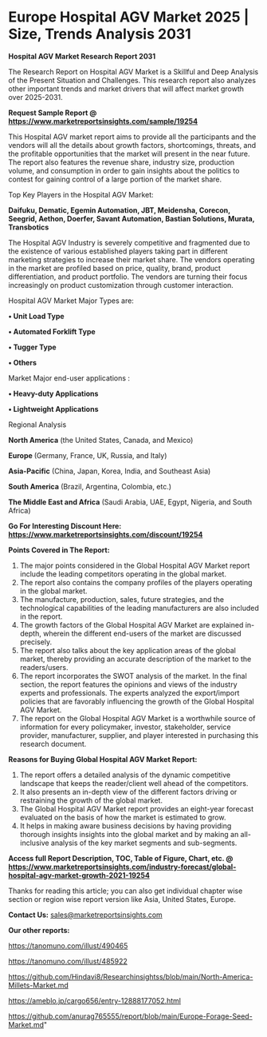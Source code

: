 # Europe Hospital AGV Market 2025 | Size, Trends Analysis 2031

<strong>Hospital AGV Market Research Report 2031</strong>

The Research Report on Hospital AGV Market is a Skillful and Deep Analysis of the Present Situation and Challenges. This research report also analyzes other important trends and market drivers that will affect market growth over 2025-2031.

<strong>Request Sample Report @ <a href=https://www.marketreportsinsights.com/sample/19254>https://www.marketreportsinsights.com/sample/19254</a></strong>

This Hospital AGV market report aims to provide all the participants and the vendors will all the details about growth factors, shortcomings, threats, and the profitable opportunities that the market will present in the near future. The report also features the revenue share, industry size, production volume, and consumption in order to gain insights about the politics to contest for gaining control of a large portion of the market share.

Top Key Players in the Hospital AGV Market:

<strong>Daifuku, Dematic, Egemin Automation, JBT, Meidensha, Corecon, Seegrid, Aethon, Doerfer, Savant Automation, Bastian Solutions, Murata, Transbotics</strong>

The Hospital AGV Industry is severely competitive and fragmented due to the existence of various established players taking part in different marketing strategies to increase their market share. The vendors operating in the market are profiled based on price, quality, brand, product differentiation, and product portfolio. The vendors are turning their focus increasingly on product customization through customer interaction.

Hospital AGV Market Major Types are:

<strong>• Unit Load Type

• Automated Forklift Type

• Tugger Type

• Others</strong>

Market Major end-user applications :

<strong>• Heavy-duty Applications

• Lightweight Applications</strong>

Regional Analysis

</u><strong><b>North America</b></strong> (the United States, Canada, and Mexico)

<strong><b>Europe </b></strong>(Germany, France, UK, Russia, and Italy)

<strong><b>Asia-Pacific</b></strong> (China, Japan, Korea, India, and Southeast Asia)

<strong><b>South America</b></strong> (Brazil, Argentina, Colombia, etc.)

<strong><b>The Middle East and Africa</b></strong> (Saudi Arabia, UAE, Egypt, Nigeria, and South Africa)

<strong>Go For Interesting Discount Here: <a href=https://www.marketreportsinsights.com/discount/19254>https://www.marketreportsinsights.com/discount/19254</a></strong>

<strong>Points Covered in The Report:</strong>
<ol>
  <li>The major points considered in the Global Hospital AGV Market report include the leading competitors operating in the global market.</li>
  <li>The report also contains the company profiles of the players operating in the global market.</li>
  <li>The manufacture, production, sales, future strategies, and the technological capabilities of the leading manufacturers are also included in the report.</li>
  <li>The growth factors of the Global Hospital AGV Market are explained in-depth, wherein the different end-users of the market are discussed precisely.</li>
  <li>The report also talks about the key application areas of the global market, thereby providing an accurate description of the market to the readers/users.</li>
  <li>The report incorporates the SWOT analysis of the market. In the final section, the report features the opinions and views of the industry experts and professionals. The experts analyzed the export/import policies that are favorably influencing the growth of the Global Hospital AGV Market.</li>
  <li>The report on the Global Hospital AGV Market is a worthwhile source of information for every policymaker, investor, stakeholder, service provider, manufacturer, supplier, and player interested in purchasing this research document.</li>
</ol>
<strong>Reasons for Buying Global Hospital AGV Market Report:</strong>

<ol>
  <li>The report offers a detailed analysis of the dynamic competitive landscape that keeps the reader/client well ahead of the competitors.</li>
  <li>It also presents an in-depth view of the different factors driving or restraining the growth of the global market.</li>
  <li>The Global Hospital AGV Market report provides an eight-year forecast evaluated on the basis of how the market is estimated to grow.</li>
  <li>It helps in making aware business decisions by having providing thorough insights insights into the global market and by making an all-inclusive analysis of the key market segments and sub-segments.</li>
</ol>
<strong>Access full Report Description, TOC, Table of Figure, Chart, etc. @ <a href=https://www.marketreportsinsights.com/industry-forecast/global-hospital-agv-market-growth-2021-19254>https://www.marketreportsinsights.com/industry-forecast/global-hospital-agv-market-growth-2021-19254</a></strong>


Thanks for reading this article; you can also get individual chapter wise section or region wise report version like Asia, United States, Europe.

<strong>Contact Us:</strong>
sales@marketreportsinsights.com

<strong>Our other reports:</strong>

<a href=https://tanomuno.com/illust/490465>https://tanomuno.com/illust/490465</a>

<a href=https://tanomuno.com/illust/485922>https://tanomuno.com/illust/485922</a>

<a href=https://github.com/Hindavi8/Researchinsightss/blob/main/North-America-Millets-Market.md>https://github.com/Hindavi8/Researchinsightss/blob/main/North-America-Millets-Market.md</a>

<a href=https://ameblo.jp/cargo656/entry-12888177052.html>https://ameblo.jp/cargo656/entry-12888177052.html</a>

<a href=https://github.com/anurag765555/report/blob/main/Europe-Forage-Seed-Market.md>https://github.com/anurag765555/report/blob/main/Europe-Forage-Seed-Market.md</a>"
